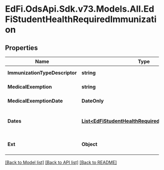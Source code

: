 # EdFi.OdsApi.Sdk.v73.Models.All.EdFiStudentHealthRequiredImmunization

## Properties

Name | Type | Description | Notes
------------ | ------------- | ------------- | -------------
**ImmunizationTypeDescriptor** | **string** | An indication of the type of immunization that the student has received. | 
**MedicalExemption** | **string** | The medical condition identified by a physician that contraindicates the vaccine. | [optional] 
**MedicalExemptionDate** | **DateOnly** | The year, month, and day of the medical exemption by a physician. | [optional] 
**Dates** | [**List&lt;EdFiStudentHealthRequiredImmunizationDate&gt;**](EdFiStudentHealthRequiredImmunizationDate.md) | An unordered collection of studentHealthRequiredImmunizationDates. The year, month and day of the related required immunization. | [optional] 
**Ext** | **Object** | Extensions to the StudentHealthRequiredImmunization entity. | [optional] 

[[Back to Model list]](../../README.md#documentation-for-models) [[Back to API list]](../../README.md#documentation-for-api-endpoints) [[Back to README]](../../README.md)


